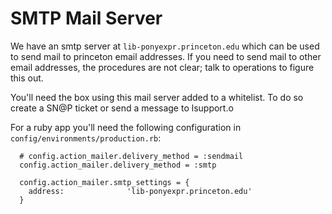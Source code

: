 # SMTP Mail Server

We have an smtp server at `lib-ponyexpr.princeton.edu` which can be used to send mail to princeton email addresses. If you need to send mail to other email addresses, the procedures are not clear; talk to operations to figure this out.

You'll need the box using this mail server added to a whitelist. To do so create a SN@P ticket or send a message to lsupport.o

For a ruby app you'll need the following configuration in `config/environments/production.rb`:

```
  # config.action_mailer.delivery_method = :sendmail
  config.action_mailer.delivery_method = :smtp

  config.action_mailer.smtp_settings = {
    address:              'lib-ponyexpr.princeton.edu'
  }
```

